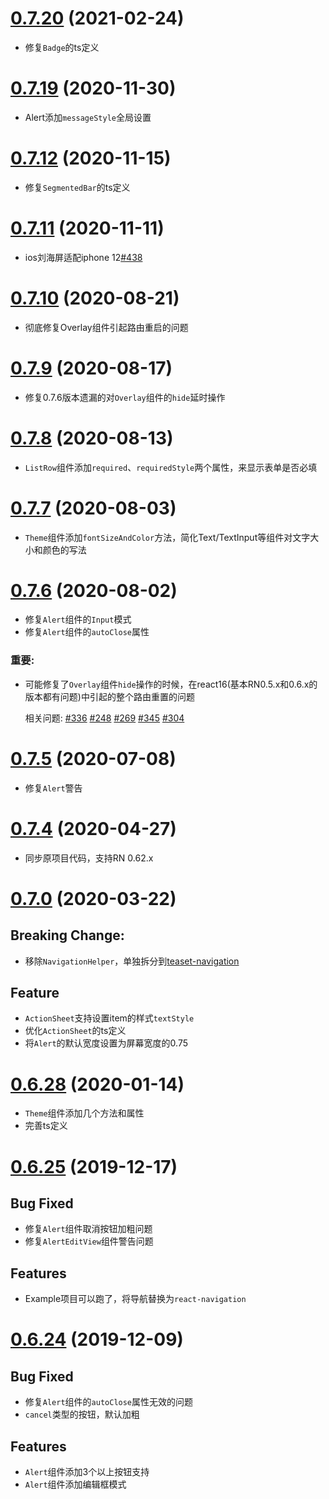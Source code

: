 # [0.7.20]() (2021-02-24)
* 修复`Badge`的ts定义

# [0.7.19]() (2020-11-30)
* Alert添加`messageStyle`全局设置


# [0.7.12]() (2020-11-15)
* 修复`SegmentedBar`的ts定义

# [0.7.11]() (2020-11-11)
* ios刘海屏适配iphone 12[#438](https://github.com/rilyu/teaset/commit/da0a9b7f4889e6dd3b6cfb29ff4ce2d560d30955)


# [0.7.10]() (2020-08-21)
* 彻底修复Overlay组件引起路由重启的问题

# [0.7.9]() (2020-08-17)

* 修复0.7.6版本遗漏的对`Overlay`组件的`hide`延时操作

# [0.7.8]() (2020-08-13)

* `ListRow`组件添加`required`、`requiredStyle`两个属性，来显示表单是否必填

# [0.7.7]() (2020-08-03)

* `Theme`组件添加`fontSizeAndColor`方法，简化Text/TextInput等组件对文字大小和颜色的写法

# [0.7.6]() (2020-08-02)

* 修复`Alert`组件的`Input`模式
* 修复`Alert`组件的`autoClose`属性

### 重要:
* 可能修复了`Overlay`组件`hide`操作的时候，在react16(基本RN0.5.x和0.6.x的版本都有问题)中引起的整个路由重置的问题
  
  相关问题: [#336](https://github.com/rilyu/teaset/issues/336) [#248](https://github.com/rilyu/teaset/issues/248)
  [#269](https://github.com/rilyu/teaset/issues/269)
  [#345](https://github.com/rilyu/teaset/issues/345)
  [#304](https://github.com/rilyu/teaset/issues/304)

# [0.7.5]() (2020-07-08)

* 修复`Alert`警告

# [0.7.4]() (2020-04-27)

* 同步原项目代码，支持RN 0.62.x

# [0.7.0]() (2020-03-22)
## Breaking Change:
* 移除`NavigationHelper`，单独拆分到[teaset-navigation](https://github.com/yz1311/teaset-navigation)

## Feature
* `ActionSheet`支持设置item的样式`textStyle`
* 优化`ActionSheet`的ts定义
* 将`Alert`的默认宽度设置为屏幕宽度的0.75



# [0.6.28]() (2020-01-14)
* `Theme`组件添加几个方法和属性
* 完善ts定义

# [0.6.25]() (2019-12-17)

## Bug Fixed
* 修复`Alert`组件取消按钮加粗问题
* 修复`AlertEditView`组件警告问题

## Features
* Example项目可以跑了，将导航替换为`react-navigation`
  


# [0.6.24]() (2019-12-09)

## Bug Fixed

* 修复`Alert`组件的`autoClose`属性无效的问题
* `cancel`类型的按钮，默认加粗

## Features
* `Alert`组件添加3个以上按钮支持
* `Alert`组件添加编辑框模式
